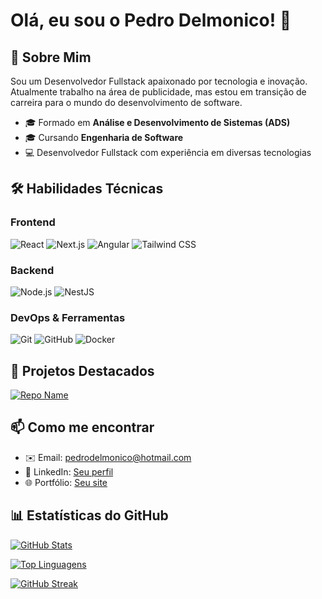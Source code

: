 # Olá, eu sou o Pedro Delmonico! 👋

## 🚀 Sobre Mim
Sou um Desenvolvedor Fullstack apaixonado por tecnologia e inovação. Atualmente trabalho na área de publicidade, mas estou em transição de carreira para o mundo do desenvolvimento de software.

- 🎓 Formado em **Análise e Desenvolvimento de Sistemas (ADS)**
- 🎓 Cursando **Engenharia de Software**
- 💻 Desenvolvedor Fullstack com experiência em diversas tecnologias

## 🛠 Habilidades Técnicas

### Frontend
![React](https://img.shields.io/badge/React-20232A?style=for-the-badge&logo=react&logoColor=61DAFB)
![Next.js](https://img.shields.io/badge/Next.js-000000?style=for-the-badge&logo=nextdotjs&logoColor=white)
![Angular](https://img.shields.io/badge/Angular-DD0031?style=for-the-badge&logo=angular&logoColor=white)
![Tailwind CSS](https://img.shields.io/badge/Tailwind_CSS-38B2AC?style=for-the-badge&logo=tailwind-css&logoColor=white)

### Backend
![Node.js](https://img.shields.io/badge/Node.js-339933?style=for-the-badge&logo=nodedotjs&logoColor=white)
![NestJS](https://img.shields.io/badge/NestJS-E0234E?style=for-the-badge&logo=nestjs&logoColor=white)

### DevOps & Ferramentas
![Git](https://img.shields.io/badge/Git-F05032?style=for-the-badge&logo=git&logoColor=white)
![GitHub](https://img.shields.io/badge/GitHub-181717?style=for-the-badge&logo=github&logoColor=white)
![Docker](https://img.shields.io/badge/Docker-2496ED?style=for-the-badge&logo=docker&logoColor=white)

## 📌 Projetos Destacados
[![Repo Name](https://github-readme-stats.vercel.app/api/pin/?username=PedroDmMaia&repo=sl-startup-api&theme=dracula)]([https://github.com/PedroDmMaia/nome-do-repositorio](https://github.com/PedroDmMaia/sl-startup-api))

## 📫 Como me encontrar
- ✉️ Email: [pedrodelmonico@hotmail.com](mailto:pedrodelmonico@hotmail.com)
- 💼 LinkedIn: [Seu perfil](https://www.linkedin.com/in/pedrodmmaia/)
- 🌐 Portfólio: [Seu site](https://pedrodelmonicomaia.com.br/)

## 📊 Estatísticas do GitHub
[![GitHub Stats](https://github-readme-stats.vercel.app/api?username=PedroDmMaia&show_icons=true&theme=dracula&hide=issues)](https://github.com/PedroDmMaia)

[![Top Linguagens](https://github-readme-stats.vercel.app/api/top-langs/?username=PedroDmMaia&layout=compact&theme=dracula&hide=html,css)](https://github.com/PedroDmMaia)

[![GitHub Streak](https://streak-stats.demolab.com?user=PedroDmMaia&theme=dracula)](https://git.io/streak-stats)
